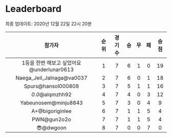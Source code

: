 # Leaderboard
최종 업데이트: 2020년 12월 22일 22시 20분




| 참가자 | 순위 | 경기수 | 승 | 무 | 패 | 승점 |
|:---:|:---:|:---:|:---:|:---:|:---:|:---:|
| 1등을 한번 해보고 싶었어요@underlunar0613 | 1 | 7 | 6 | 1 | 0 | 19 |
| Naega_Jeil_Jalnaga@va0037 | 2 | 7 | 6 | 0 | 1 | 18 |
| Spurs@hansol000808 | 3 | 7 | 5 | 1 | 1 | 16 |
| _0.0_@alqmzhh92 | 4 | 7 | 4 | 0 | 3 | 12 |
| Yabeunosem@minju8843 | 5 | 7 | 3 | 0 | 4 | 9 |
| A+@bigoriginlee | 6 | 7 | 1 | 1 | 5 | 4 |
| PWN@gun2o2o | 7 | 7 | 1 | 1 | 5 | 4 |
| 😎@dwgoon | 8 | 7 | 0 | 0 | 7 | 0 |